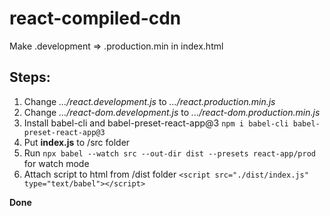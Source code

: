 # react-compiled-cdn
Make .development => .production.min in index.html

## Steps:

1. Change *.../react.development.js* to *.../react.production.min.js*
2. Change *.../react-dom.development.js* to *.../react-dom.production.min.js*
3. Install babel-cli and babel-preset-react-app@3 `npm i babel-cli babel-preset-react-app@3`
4. Put **index.js** to /src folder
5. Run `npx babel --watch src --out-dir dist --presets react-app/prod` for watch mode
6. Attach script to html from /dist folder `<script src="./dist/index.js" type="text/babel"></script>`

**Done**
